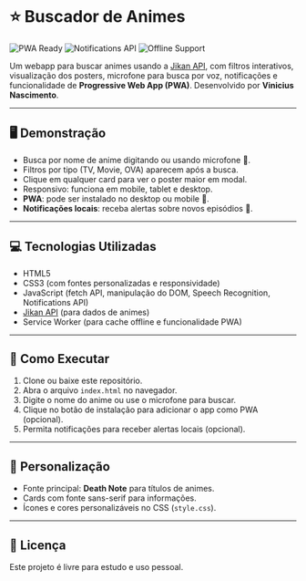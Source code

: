 # ⭐ Buscador de Animes

![PWA Ready](https://img.shields.io/badge/PWA-Ready-brightgreen) ![Notifications API](https://img.shields.io/badge/Notifications-✔️-blue) ![Offline Support](https://img.shields.io/badge/Offline-✔️-orange)

Um webapp para buscar animes usando a [Jikan API](https://jikan.moe/), com filtros interativos, visualização dos posters, microfone para busca por voz, notificações e funcionalidade de **Progressive Web App (PWA)**. Desenvolvido por **Vinicius Nascimento**.

---

## 🖥️ Demonstração

- Busca por nome de anime digitando ou usando microfone 🎤.
- Filtros por tipo (TV, Movie, OVA) aparecem após a busca.
- Clique em qualquer card para ver o poster maior em modal.
- Responsivo: funciona em mobile, tablet e desktop.
- **PWA**: pode ser instalado no desktop ou mobile 💾.
- **Notificações locais**: receba alertas sobre novos episódios 🔔.

---

## 💻 Tecnologias Utilizadas

- HTML5  
- CSS3 (com fontes personalizadas e responsividade)  
- JavaScript (fetch API, manipulação do DOM, Speech Recognition, Notifications API)  
- [Jikan API](https://jikan.moe/) (para dados de animes)  
- Service Worker (para cache offline e funcionalidade PWA)

---

## 🚀 Como Executar

1. Clone ou baixe este repositório.  
2. Abra o arquivo `index.html` no navegador.  
3. Digite o nome do anime ou use o microfone para buscar.  
4. Clique no botão de instalação para adicionar o app como PWA (opcional).  
5. Permita notificações para receber alertas locais (opcional).

---

## 🎨 Personalização

- Fonte principal: **Death Note** para títulos de animes.  
- Cards com fonte sans-serif para informações.  
- Ícones e cores personalizáveis no CSS (`style.css`).  

---

## 📜 Licença

Este projeto é livre para estudo e uso pessoal.


